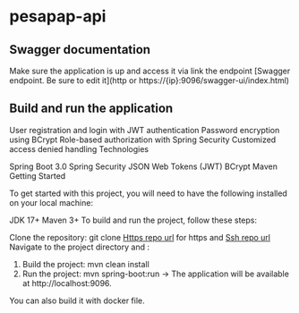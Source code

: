 # pesapap-api

## Swagger documentation
Make sure the application is up and access it via link the endpoint [Swagger endpoint. Be sure to edit it](http or https://{ip}:9096/swagger-ui/index.html)

## Build and run the application
User registration and login with JWT authentication Password encryption using BCrypt Role-based authorization with Spring Security Customized access denied handling Technologies

Spring Boot 3.0 Spring Security JSON Web Tokens (JWT) BCrypt Maven Getting Started

To get started with this project, you will need to have the following installed on your local machine:

JDK 17+ Maven 3+ To build and run the project, follow these steps:

Clone the repository: git clone [Https repo url](https://github.com/SebaMutuku/pesapap-api.git) for https and [Ssh repo url](git@github.com:SebaMutuku/pesapap-api.git) 
Navigate to the project directory and :  
1. Build the project: mvn clean install 
2. Run the project: mvn spring-boot:run -> The application will be available at http://localhost:9096.

You can also build it with docker file.
